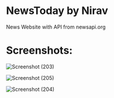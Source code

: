 
# NewsToday by Nirav
 News Website with API from newsapi.org
 # Screenshots:
![Screenshot (203)](https://github.com/niravkhant/NewsToday-by-Nirav/assets/29600493/73323d15-9da2-462a-97cd-d883c8ae9f84)

![Screenshot (205)](https://github.com/niravkhant/NewsToday-by-Nirav/assets/29600493/5f4f01a7-fb7f-42d9-8769-66b1f69e1f90)

![Screenshot (204)](https://github.com/niravkhant/NewsToday-by-Nirav/assets/29600493/91cb9c43-88a5-4a4c-b6b9-d979537b2153)
